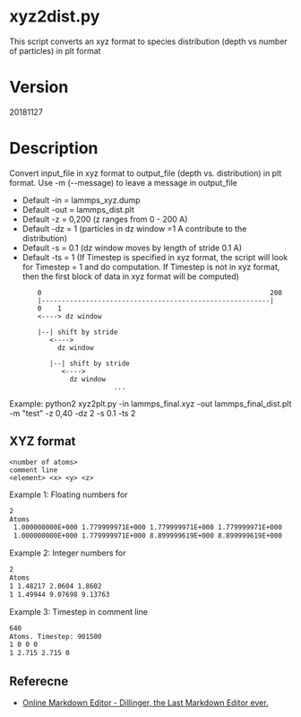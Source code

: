 # xyz2dist.py

This script converts an xyz format to species distribution (depth vs number of particles) in plt format

# Version
20181127


# Description
Convert input_file in xyz format to output_file (depth vs. distribution) in plt format.
Use -m (--message) to leave a message in output_file
 - Default -in  = lammps_xyz.dump
 - Default -out = lammps_dist.plt 
 - Default -z   = 0,200 (z ranges from 0 - 200 A)
 - Default -dz  = 1 (particles in dz window =1 A contribute to the distribution)
 - Default -s   = 0.1 (dz window moves by length of stride 0.1 A)
 - Default -ts  = 1 (If Timestep is specified in xyz format, the script will look for Timestep = 1 and do computation.  If Timestep is not in xyz format, then the first block of data in xyz format will be computed)


```
       0                                                         200
       |---------------------------------------------------------|
       0    1
       <----> dz window
       
       |--| shift by stride
          <---->
            dz window

          |--| shift by stride
             <---->
               dz window
                          ...
```
Example:
python2 xyz2plt.py -in lammps_final.xyz -out lammps_final_dist.plt -m "test" -z 0,40 -dz 2 -s 0.1 -ts 2

## XYZ format

    <number of atoms>
    comment line
    <element> <x> <y> <z>

Example 1: Floating numbers for <element>
```sh
2
Atoms
 1.000000000E+000 1.779999971E+000 1.779999971E+000 1.779999971E+000
 1.000000000E+000 1.779999971E+000 8.899999619E+000 8.899999619E+000
```

Example 2: Integer numbers for <element>
```sh
2
Atoms
1 1.48217 2.0604 1.8602
1 1.49944 9.07698 9.13763
```

Example 3: Timestep in comment line
```sh
640
Atoms. Timestep: 901500
1 0 0 0
1 2.715 2.715 0
```


## Referecne
- [Online Markdown Editor - Dillinger, the Last Markdown Editor ever.](https://dillinger.io/) 
